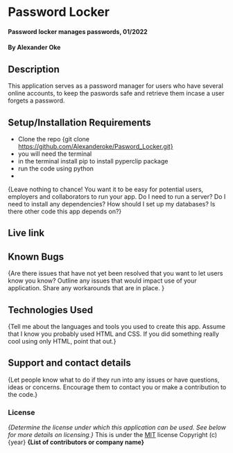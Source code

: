 # Password Locker
#### Password locker manages passwords, 01/2022
#### By **Alexander Oke**
## Description
This application serves as a password manager for users who have several online accounts, to keep the paswords safe and retrieve them incase a user forgets a password. 
## Setup/Installation Requirements
* Clone the repo {git clone https://github.com/Alexanderoke/Pasword_Locker.git}
* you will need the terminal
* in the terminal install pip to install pyperclip package
* run the code using python
* 
{Leave nothing to chance! You want it to be easy for potential users, employers and collaborators to run your app. Do I need to run a server? Do I need to install any dependencies? How should I set up my databases? Is there other code this app depends on?}
## Live link
## Known Bugs
{Are there issues that have not yet been resolved that you want to let users know you know? Outline any issues that would impact use of your application. Share any workarounds that are in place. }
## Technologies Used
{Tell me about the languages and tools you used to create this app. Assume that I know you probably used HTML and CSS. If you did something really cool using only HTML, point that out.}
## Support and contact details
{Let people know what to do if they run into any issues or have questions, ideas or concerns.  Encourage them to contact you or make a contribution to the code.}
### License
*{Determine the license under which this application can be used.  See below for more details on licensing.}*
This is under the [MIT](LICENSE) license
Copyright (c) {year} **{List of contributors or company name}**